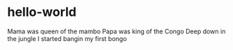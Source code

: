 # hello-world

Mama was queen of the mambo
Papa was king of the Congo
Deep down in the jungle
I started bangin my first bongo
